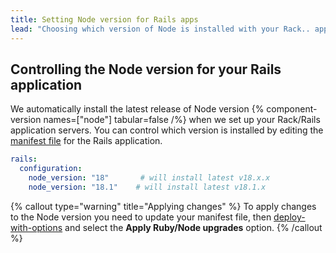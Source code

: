 ```yaml
---
title: Setting Node version for Rails apps
lead: "Choosing which version of Node is installed with your Rack.. applications"
---
```


## Controlling the Node version for your Rails application

We automatically install the latest release of Node version {% component-version names=["node"] tabular=false /%}  when we set up your Rack/Rails application servers. You can control which version is installed by editing the [manifest file](/docs/manifest/building-a-manifest-file) for the Rails application. 

```yaml
rails:
  configuration:
    node_version: "18"       # will install latest v18.x.x
    node_version: "18.1"    # will install latest v18.1.x
```


{% callout type="warning" title="Applying changes" %}
  To apply changes to the Node version you need to update your manifest file, then [deploy-with-options](/docs/servers/applying-upgrades#ubuntu) and select the **Apply Ruby/Node upgrades** option. 
{% /callout %}
